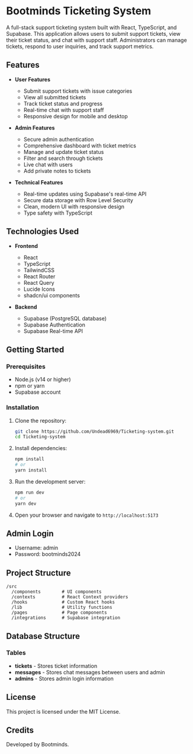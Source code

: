 
# Bootminds Ticketing System

A full-stack support ticketing system built with React, TypeScript, and Supabase. This application allows users to submit support tickets, view their ticket status, and chat with support staff. Administrators can manage tickets, respond to user inquiries, and track support metrics.

## Features

- **User Features**
  - Submit support tickets with issue categories
  - View all submitted tickets
  - Track ticket status and progress
  - Real-time chat with support staff
  - Responsive design for mobile and desktop

- **Admin Features**
  - Secure admin authentication
  - Comprehensive dashboard with ticket metrics
  - Manage and update ticket status
  - Filter and search through tickets
  - Live chat with users
  - Add private notes to tickets

- **Technical Features**
  - Real-time updates using Supabase's real-time API
  - Secure data storage with Row Level Security
  - Clean, modern UI with responsive design
  - Type safety with TypeScript

## Technologies Used

- **Frontend**
  - React
  - TypeScript
  - TailwindCSS
  - React Router
  - React Query
  - Lucide Icons
  - shadcn/ui components

- **Backend**
  - Supabase (PostgreSQL database)
  - Supabase Authentication
  - Supabase Real-time API

## Getting Started

### Prerequisites

- Node.js (v14 or higher)
- npm or yarn
- Supabase account

### Installation

1. Clone the repository:
   ```bash
   git clone https://github.com/Undead6969/Ticketing-system.git
   cd Ticketing-system
   ```

2. Install dependencies:
   ```bash
   npm install
   # or
   yarn install
   ```

3. Run the development server:
   ```bash
   npm run dev
   # or
   yarn dev
   ```

4. Open your browser and navigate to `http://localhost:5173`

## Admin Login

- Username: admin
- Password: bootminds2024

## Project Structure

```
/src
  /components        # UI components
  /contexts          # React Context providers
  /hooks             # Custom React hooks
  /lib               # Utility functions
  /pages             # Page components
  /integrations      # Supabase integration
```

## Database Structure

### Tables

- **tickets** - Stores ticket information
- **messages** - Stores chat messages between users and admin
- **admins** - Stores admin login information

## License

This project is licensed under the MIT License.

## Credits

Developed by Bootminds.
